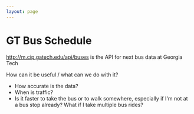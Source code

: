 ```yaml
---
layout: page
---
```


# GT Bus Schedule

http://m.cip.gatech.edu/api/buses is the API for next bus data at Georgia Tech

How can it be useful / what can we do with it?
* How accurate is the data?
* When is traffic?
* Is it faster to take the bus or to walk somewhere, especially if I'm not at a bus stop already? What if I take multiple bus rides?
